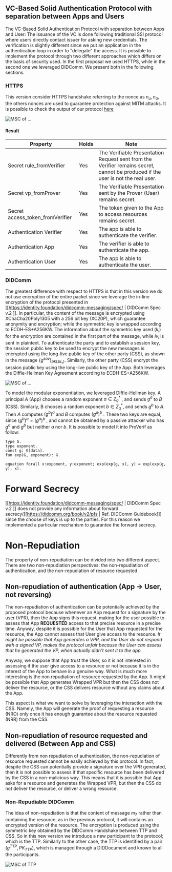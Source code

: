 
## VC-Based Solid Authentication Protocol with separation between Apps and Users

The VC-Based Solid Authentication Protocol with separation between Apps and User: The issuance of the VC is done following traditional SSI protocol where users directly contact issuer for asking new credentials. The verification is slightly different since we put an application in the authentication loop in order to "delegate" the access. 
It is possible to implement the protocol through two different approaches which differs on the basis of security used. In the first proposal we used HTTPS, while in the second one we leveraged DIDComm. We present both in the following sections.
### HTTPS
This version consider HTTPS handshake referring to the nonce as $n_u, n_a$, the others nonces are used to guarantee protection against MITM attacks. 
It is possible to check the output of our protocol [here](log/log.txt)

![MSC of ...](msc/msc_https_verification_vc.png)
#### Result

| Property  | Holds | Note |
| ------------- | ------------- | ------------- |
| Secret rule_fromVerifier | Yes  | The Verifiable Presentation Request sent from the Verifier remains secret, cannot be produced if the user is not the real user. |
| Secret vp_fromProver | Yes  | The Verifiable Presentation sent by the Prover (User) remains secret. |
| Secret access_token_fromVerifier | Yes  | The token given to the App to access resources remains secret. |
| Authentication Verifier  | Yes  | The app is able to authenticate the verifier. |
| Authentication App  | Yes  | The verifier is able to authenticate the app. |
| Authentication User  | Yes  | The app is able to authenticate the user. |
### DIDComm
The greatest difference with respect to HTTPS is that in this version we do not use encryption of the entire packet since we leverage the in-line encryption of the protocol presented in [[https://identity.foundation/didcomm-messaging/spec/ | DIDComm Spec v.2 ]]. In particular, the content of the message is encrypted using XChaCha20Poly1305 with a 256 bit key (XC20P), which guarantee anonymity and encryption; while the symmetric key is wrapped according to ECDH-ES+A256KW. The information about the symmetric key used ($k_i$) for the encryption are contained in the first part of the message, while $iv_i$ is sent in plaintext.
To authenticate the party and to establish a session key, the session public key to be used to encrypt the new messages is encrypted using the long-live public key of the other party (CSS), as shown in the message $\{g^{sav}\}_{pk(sk_v)}$. Similarly, the other party (CSS) encrypt the session public key using the long-live public key of the App. Both leverages the Diffie-Hellman Key Agreement according to ECDH-ES+A256KW.

![MSC of ...](msc/msc_didcomm.png)

To model the modular exponentiation, we leveraged Diffie-Hellman key. A principal $A$ (App) chooses a random exponent $a \in Z_q^*$ , and sends $g^a$ to $B$ (CSS). Similarly, B chooses a random exponent $b \in Z_q^*$, and sends $g^b$ to $A$. Then $A$ computes $(g^b)^a$ and $B$ computes $(g^a)^b$ . These two keys are equal, since $(g^b)^a =(g^a)^b$ , and cannot be obtained by a passive attacker who has $g^a$ and $g^b$ but neither $a$ nor $b$. It is possible to model it into ProVerif as follow:
```ProVerif
type G.
type exponent.
const g: G[data].
fun exp(G, exponent): G.

equation forall x:exponent, y:exponent; exp(exp(g, x), y) = exp(exp(g, y), x).
```

# Forward Secrecy
[[https://identity.foundation/didcomm-messaging/spec/ | DIDComm Spec v.2 ]] does not provide any information about forward secrecy([[https://didcomm.org/book/v2/pfs | Ref. DIDComm Guidebook]]) since the choose of keys is up to the parties. For this reason we implemented a particular mechanism to guarantee the forward secrecy. 
# Non-Repudiation
The property of non-repudiation can be divided into two different aspect. There are two non-repudiation perspectives: the non-repudiation of authentication, and the non-repudiation of resource requested.
## Non-repudiation of authentication (App -> User, not reversing)
The non-repudiation of authentication can be potentially achieved by the proposed protocol because whenever an App request for a signature by the user (VPR), then the App signs this request, making for the user possible to assess that App <b>REQUESTED</b> access to that precise resource in a precise time. Anyway, despite it is possible for the User that App requested for the resource, the App cannot assess that User give access to the resource. <i>It might be possible that App generates a VPR, and the User do not respond with a signed VP, makes the protocol unfair because the User can assess that he generated the VP, when actually didn't sent it to the app.</i>  

Anyway, we suppose that App trust the User, so it is not interested in assessing if the user give access to a resource or not because it is in the interest of the App to behave in a genuine way. What is much more interesting is the non repudiation of resource requested by the App. It might be possible that App generates Wrapped VPR but then the CSS does not deliver the resource, or the CSS delivers resource without any claims about the App.

This aspect is what we want to solve by leveraging the interaction with the CSS. Namely, the App will generate the proof of requesting a resource (NRO) only once it has enough guarantee about the resource requested (NRR) from the CSS.  
## Non-repudiation of resource requested and delivered (Between App and CSS)
Differently from non repudiation of authentication, the non-repudiation of resource requested cannot be easily achieved by this protocol. In fact, despite the CSS can potentially provide a signature over the VPR generated, then it is not possible to assess if that specific resource has been delivered by the CSS in a non-malicious way. This means that it is possible that App asks for a resource and generates the Wrapped VPR, but then the CSS do not deliver the resource, or deliver a wrong resource. 
### Non-Repudiable DIDComm
The idea of non-repudiation is that the content of message $m_7$ rather than containing the resource, as in the previous protocol, it will contains an encrypted version of the resource. The encryption is produced using the symmetric key obtained by the DIDComm Handshake between TTP and CSS. So in this new version we introduce a new participant to the protocol; which is the TTP. Similarly to the other case, the TTP is identified by a pair $(g^{TTP}, PK_{TTP})$, which is managed through a DIDDocument and known to all the participants.

![MSC of TTP](msc/msc_ttp.png)